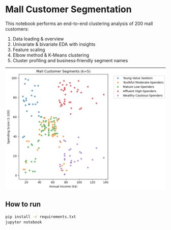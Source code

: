 # Mall Customer Segmentation

This notebook performs an end-to-end clustering analysis of 200 mall customers:
1. Data loading & overview
2. Univariate & bivariate EDA with insights
3. Feature scaling
4. Elbow method & K‑Means clustering
5. Cluster profiling and business‑friendly segment names

![Segment Scatter](scatter.png)  

## How to run
```bash
pip install -r requirements.txt
jupyter notebook
